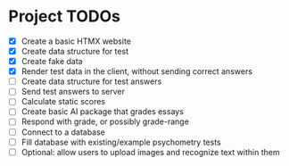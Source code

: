 # Project TODOs

- [x] Create a basic HTMX website
- [x] Create data structure for test
- [x] Create fake data
- [x] Render test data in the client, without sending correct answers
- [ ] Create data structure for test answers
- [ ] Send test answers to server
- [ ] Calculate static scores
- [ ] Create basic AI package that grades essays
- [ ] Respond with grade, or possibly grade-range
- [ ] Connect to a database
- [ ] Fill database with existing/example psychometry tests
- [ ] Optional: allow users to upload images and recognize text within them
